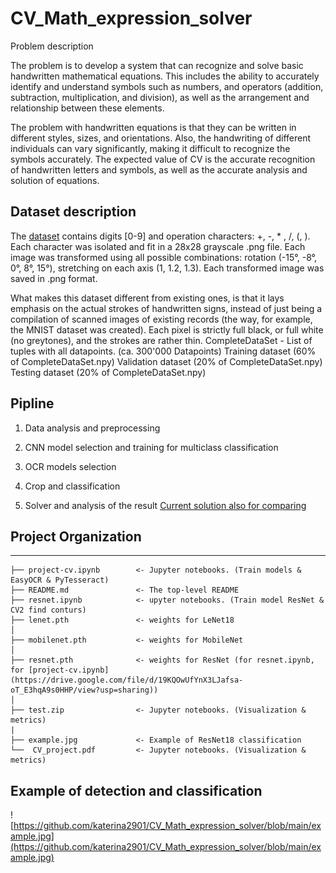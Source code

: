 # CV_Math_expression_solver

Problem description

 The problem is to develop a system that can recognize and solve basic handwritten mathematical equations. This includes the ability to accurately identify and understand symbols such as numbers, and operators (addition, subtraction, multiplication, and division), as well as the arrangement and relationship between these elements. 
 
 The problem with handwritten equations is that they can be written in different styles, sizes, and orientations. Also, the handwriting of different individuals can vary significantly, making it difficult to recognize the symbols accurately. The expected value of CV  is the accurate recognition of handwritten letters and symbols, as well as the accurate analysis and solution of equations.

## Dataset description 

  The [dataset](https://www.kaggle.com/datasets/michelheusser/handwritten-digits-and-operators/data) contains digits [0-9] and operation characters: +, -, * , /, (, ).
Each character was isolated and fit in a 28x28 grayscale .png file. Each image was transformed using all possible combinations: rotation (-15°, -8°, 0°, 8°, 15°), stretching on each axis (1, 1.2, 1.3). Each transformed image was saved in .png format.
  
  What makes this dataset different from existing ones, is that it lays emphasis on the actual strokes of handwritten signs, instead of just being a compilation of scanned images of existing records (the way, for example, the MNIST dataset was created). Each pixel is strictly full black, or full white (no greytones), and the strokes are rather thin.
CompleteDataSet - List of tuples with all datapoints. (ca. 300'000 Datapoints)
Training dataset (60% of CompleteDataSet.npy)
Validation dataset (20% of CompleteDataSet.npy)
Testing dataset (20% of CompleteDataSet.npy)


## Pipline

  1. Data analysis and preprocessing
   
  2. CNN model selection and training for multiclass classification

  3. OCR models selection

  4. Crop and classification

  5. Solver and analysis of the result [Current solution also for comparing](https://webdemo.myscript.com/views/math/index.html)

## Project Organization
------------
    ├── project-cv.ipynb        <- Jupyter notebooks. (Train models & EasyOCR & PyTesseract)
    ├── README.md               <- The top-level README
    ├── resnet.ipynb            <- upyter notebooks. (Train model ResNet & CV2 find conturs)
    ├── lenet.pth               <- weights for LeNet18
    │
    ├── mobilenet.pth           <- weights for MobileNet
    │
    ├── resnet.pth              <- weights for ResNet (for resnet.ipynb, for [project-cv.ipynb](https://drive.google.com/file/d/19KQOwUfYnX3LJafsa-oT_E3hqA9s0HHP/view?usp=sharing))
    │
    ├── test.zip                <- Jupyter notebooks. (Visualization & metrics)
    |
    ├── example.jpg             <- Example of ResNet18 classification
    └──  CV_project.pdf         <- Jupyter notebooks. (Visualization & metrics)
## Example of detection and classification
![https://github.com/katerina2901/CV_Math_expression_solver/blob/main/example.jpg](https://github.com/katerina2901/CV_Math_expression_solver/blob/main/example.jpg)
